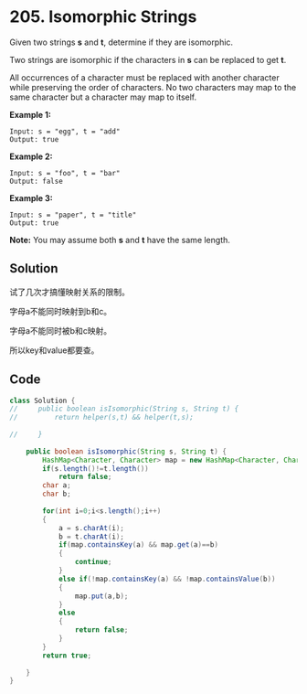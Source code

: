 # 205. Isomorphic Strings

Given two strings **s** and **t**, determine if they are isomorphic.

Two strings are isomorphic if the characters in **s** can be replaced to get **t**.

All occurrences of a character must be replaced with another character while preserving the order of characters. No two characters may map to the same character but a character may map to itself.

**Example 1:**

```
Input: s = "egg", t = "add"
Output: true
```

**Example 2:**

```
Input: s = "foo", t = "bar"
Output: false
```

**Example 3:**

```
Input: s = "paper", t = "title"
Output: true
```

**Note:**
You may assume both **s** and **t** have the same length.





## Solution

试了几次才搞懂映射关系的限制。

字母a不能同时映射到b和c。

字母a不能同时被b和c映射。

所以key和value都要查。



## Code

```java
class Solution {
//     public boolean isIsomorphic(String s, String t) {
//         return helper(s,t) && helper(t,s);
        
//     }
    
    public boolean isIsomorphic(String s, String t) {
        HashMap<Character, Character> map = new HashMap<Character, Character>();
        if(s.length()!=t.length())
            return false;
        char a;
        char b;
        
        for(int i=0;i<s.length();i++)
        {
            a = s.charAt(i);
            b = t.charAt(i);
            if(map.containsKey(a) && map.get(a)==b)
            {
                continue;
            }
            else if(!map.containsKey(a) && !map.containsValue(b))
            {
                map.put(a,b);
            }
            else
            {
                return false;
            }
        }
        return true;
        
    }
}
```


